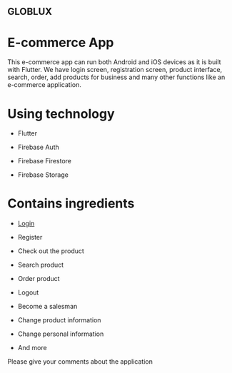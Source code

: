## GLOBLUX

# E-commerce App

This e-commerce app can run both Android and iOS devices as it is built with Flutter. We have login screen, registration screen, product interface, search, order, add products for business and many other functions like an e-commerce application.

# Using technology

* Flutter

* Firebase Auth

* Firebase Firestore

* Firebase Storage

# Contains ingredients

* [Login](#login)

* Register

* Check out the product

* Search product

* Order product

* Logout

* Become a salesman

* Change product information

* Change personal information

* And more

Please give your comments about the application




